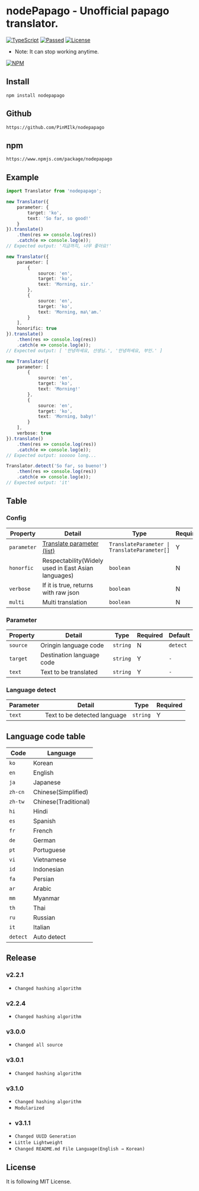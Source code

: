 # nodePapago - Unofficial papago translator.
[![TypeScript](https://img.shields.io/badge/Built%20with-Typescript-informational?logo=typescript)](https://www.typescriptlang.org/)
[![Passed](https://img.shields.io/badge/Build-Passed-success)](#)
[![License](https://img.shields.io/github/license/pinmilk/nodepapago)](#)
- Note: It can stop working anytime.

[![NPM](https://nodei.co/npm/nodepapago.png?downloads=true&downloadRank=true&stars=true)](https://nodei.co/npm/nodepapago/)

## Install
```
npm install nodepapago
```
## Github
`https://github.com/PinMIlk/nodepapago`
## npm
`https://www.npmjs.com/package/nodepapago`
## Example
```typescript
import Translator from 'nodepapago';

new Translator({
    parameter: {
        target: 'ko',
        text: 'So far, so good!'
    }
}).translate()
    .then(res => console.log(res))
    .catch(e => console.log(e));
// Expected output: '지금까지, 너무 좋아요!'

new Translator({
    parameter: [
        {
            source: 'en',
            target: 'ko',
            text: 'Morning, sir.'
        },
        {
            source: 'en',
            target: 'ko',
            text: 'Morning, ma\'am.'
        }
    ],
    honorific: true
}).translate()
    .then(res => console.log(res))
    .catch(e => console.log(e));
// Expected output: [ '안녕하세요, 선생님.', '안녕하세요, 부인.' ]

new Translator({
    parameter: [
        {
            source: 'en',
            target: 'ko',
            text: 'Morning!'
        },
        {
            source: 'en',
            target: 'ko',
            text: 'Morning, baby!'
        }
    ],
    verbose: true
}).translate()
    .then(res => console.log(res))
    .catch(e => console.log(e));
// Expected output: sooooo long...

Translator.detect('So far, so bueno!')
    .then(res => console.log(res))
    .catch(e => console.log(e));
// Expected output: 'it'
```
## Table
### Config
| Property | Detail | Type | Required | Default |
| ---- | ---- | ---- | ---- | ---- |
| `parameter` | [Translate parameter (list)](#Parameter) | `TranslateParameter \| TranslateParameter[]` | Y | `-` |
| `honorfic` | Respectability(Widely used in East Asian languages) | `boolean` | N | `false` |
| `verbose` | If it is true, returns with raw json | `boolean` | N | `false` |
| `multi` | Multi translation | `boolean` | N | `false` |
### Parameter
| Property | Detail | Type | Required | Default |
| ---- | ---- | ---- | ---- | ---- |
| `source` | Oringin language code | `string` | N | `detect` |
| `target` | Destination language code | `string` | Y | `-` |
| `text` | Text to be translated | `string` | Y | `-` |
### Language detect
| Parameter | Detail | Type | Required |
| ---- | ---- | ---- | ---- |
| `text` | Text to be detected language | `string` | Y |
## Language code table
| Code | Language |
|----|----|
| `ko` | Korean |
| `en` | English |
| `ja` | Japanese |
| `zh-cn` | Chinese(Simplified) |
| `zh-tw` | Chinese(Traditional) |
| `hi` | Hindi |
| `es` | Spanish |
| `fr` | French |
| `de` | German |
| `pt` | Portuguese |
| `vi` | Vietnamese |
| `id` | Indonesian |
| `fa` | Persian |
| `ar` | Arabic |
| `mm` | Myanmar |
| `th` | Thai |
| `ru` | Russian |
| `it` | Italian |
| `detect` | Auto detect |
## Release
### v2.2.1
* `Changed hashing algorithm`
### v2.2.4
* `Changed hashing algorithm`
### v3.0.0
* `Changed all source`
### v3.0.1
* `Changed hashing algorithm`
### v3.1.0
* `Changed hashing algorithm`
* `Modularized`
* ### v3.1.1
* `Changed UUID Generation`
* `Little Lightweight`
* `Changed README.md File Language(English → Korean)`
## License
It is following MIT License.